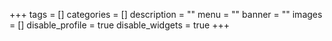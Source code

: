 +++
tags = []
categories = []
description = ""
menu = ""
banner = ""
images = []
disable_profile = true
disable_widgets = true
+++

<!--more-->
